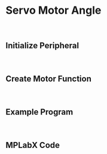 # Servo Motor Angle
<br/>

## Initialize Peripheral
<br/>

## Create Motor Function
<br/>

## Example Program
<br/>

## MPLabX Code
<br/>
